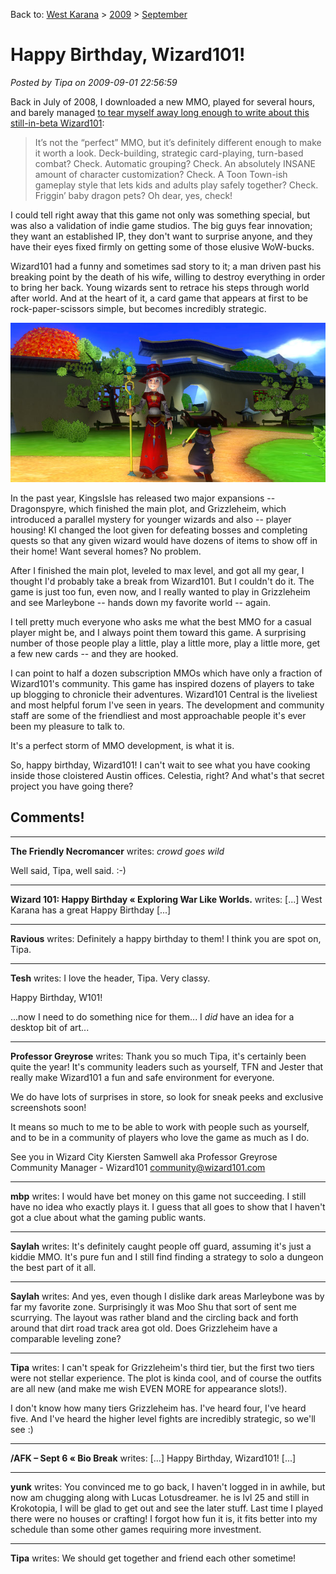 Back to: [West Karana](/posts/westkarana.md) > [2009](/posts/2009/westkarana.md) > [September](./westkarana.md)
# Happy Birthday, Wizard101!

*Posted by Tipa on 2009-09-01 22:56:59*

Back in July of 2008, I downloaded a new MMO, played for several hours, and barely managed [to tear myself away long enough to write about this still-in-beta Wizard101](../../../index.php/2008/07/10/1688/):


> It’s not the “perfect” MMO, but it’s definitely different enough to make it worth a look. Deck-building, strategic card-playing, turn-based combat? Check. Automatic grouping? Check. An absolutely INSANE amount of character customization? Check. A Toon Town-ish gameplay style that lets kids and adults play safely together? Check. Friggin’ baby dragon pets? Oh dear, yes, check!



I could tell right away that this game not only was something special, but was also a validation of indie game studios. The big guys fear innovation; they want an established IP, they don't want to surprise anyone, and they have their eyes fixed firmly on getting some of those elusive WoW-bucks.

Wizard101 had a funny and sometimes sad story to it; a man driven past his breaking point by the death of his wife, willing to destroy everything in order to bring her back. Young wizards sent to retrace his steps through world after world. And at the heart of it, a card game that appears at first to be rock-paper-scissors simple, but becomes incredibly strategic.

![](../../../uploads/2008/08/wizardgraphicalclient-2008-08-27-18-05-35-45.jpg "End of Beta, in Moo Shu")

In the past year, KingsIsle has released two major expansions -- Dragonspyre, which finished the main plot, and Grizzleheim, which introduced a parallel mystery for younger wizards and also -- player housing! KI changed the loot given for defeating bosses and completing quests so that any given wizard would have dozens of items to show off in their home! Want several homes? No problem.

After I finished the main plot, leveled to max level, and got all my gear, I thought I'd probably take a break from Wizard101. But I couldn't do it. The game is just too fun, even now, and I really wanted to play in Grizzleheim and see Marleybone -- hands down my favorite world -- again.

I tell pretty much everyone who asks me what the best MMO for a casual player might be, and I always point them toward this game. A surprising number of those people play a little, play a little more, play a little more, get a few new cards -- and they are hooked.

I can point to half a dozen subscription MMOs which have only a fraction of Wizard101's community. This game has inspired dozens of players to take up blogging to chronicle their adventures. Wizard101 Central is the liveliest and most helpful forum I've seen in years. The development and community staff are some of the friendliest and most approachable people it's ever been my pleasure to talk to.

It's a perfect storm of MMO development, is what it is.

So, happy birthday, Wizard101! I can't wait to see what you have cooking inside those cloistered Austin offices. Celestia, right? And what's that secret project you have going there?


## Comments!

---

**The Friendly Necromancer** writes: *crowd goes wild*

Well said, Tipa, well said. :-)

---

**Wizard 101: Happy Birthday &laquo; Exploring War Like Worlds.** writes: [...] West Karana has a great Happy Birthday [...]

---

**Ravious** writes: Definitely a happy birthday to them! I think you are spot on, Tipa.

---

**Tesh** writes: I love the header, Tipa. Very classy.

Happy Birthday, W101!

...now I need to do something nice for them... I *did* have an idea for a desktop bit of art...

---

**Professor Greyrose** writes: Thank you so much Tipa, it's certainly been quite the year! It's community leaders such as yourself, TFN and Jester that really make Wizard101 a fun and safe environment for everyone. 

We do have lots of surprises in store, so look for sneak peeks and exclusive screenshots soon! 

It means so much to me to be able to work with people such as yourself, and to be in a community of players who love the game as much as I do. 

See you in Wizard City
Kiersten Samwell
aka Professor Greyrose
Community Manager - Wizard101
community@wizard101.com

---

**mbp** writes: I would have bet money on this game not succeeding. I still have no idea who exactly plays it. I guess that all goes to show that I haven't got a clue about what the gaming public wants.

---

**Saylah** writes: It's definitely caught people off guard, assuming it's just a kiddie MMO. It's pure fun and I still find finding a strategy to solo a dungeon the best part of it all.

---

**Saylah** writes: And yes, even though I dislike dark areas Marleybone was by far my favorite zone. Surprisingly it was Moo Shu that sort of sent me scurrying. The layout was rather bland and the circling back and forth around that dirt road track area got old. Does Grizzleheim have a comparable leveling zone?

---

**Tipa** writes: I can't speak for Grizzleheim's third tier, but the first two tiers were not stellar experience. The plot is kinda cool, and of course the outfits are all new (and make me wish EVEN MORE for appearance slots!).

I don't know how many tiers Grizzleheim has. I've heard four, I've heard five. And I've heard the higher level fights are incredibly strategic, so we'll see :)

---

**/AFK &#8211; Sept 6 &laquo; Bio Break** writes: [...] Happy Birthday, Wizard101! [...]

---

**yunk** writes: You convinced me to go back, I haven't logged in in awhile, but now am chugging along with Lucas Lotusdreamer. he is lvl 25 and still in Krokotopia, I will be glad to get out and see the later stuff. Last time I played there were no houses or crafting! I forgot how fun it is, it fits better into my schedule than some other games requiring more investment.

---

**Tipa** writes: We should get together and friend each other sometime!

